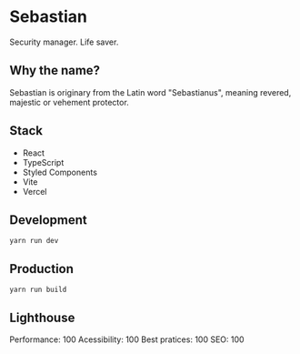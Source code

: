 # Sebastian

Security manager. Life saver.

## Why the name?

Sebastian is originary from the Latin word "Sebastianus", meaning revered, majestic or vehement protector.

## Stack

- React
- TypeScript
- Styled Components
- Vite
- Vercel

## Development

`yarn run dev`

## Production

`yarn run build`

## Lighthouse

Performance: 100
Acessibility: 100
Best pratices: 100
SEO: 100
